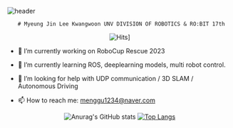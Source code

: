 ![header](https://capsule-render.vercel.app/api?type=Waving&text=MyeungJinLee&fontColor=FFFFFF)

<div align="center">
     
     # Myeung Jin Lee Kwangwoon UNV DIVISION OF ROBOTICS & RO:BIT 17th
   
   ![Hits](https://hits.seeyoufarm.com/api/count/incr/badge.svg?url=https%3A%2F%2Fgithub.com%2Fmjlee111%2Fhit-counter&count_bg=%23000000&title_bg=%23555555&icon=&icon_color=%23E7E7E7&title=hits&edge_flat=false)]
   
</div>
<div>
   
  - 🔭 I’m currently working on RoboCup Rescue 2023
  
  - 🌱 I’m currently learning ROS, deeplearning models, multi robot control.
  
  - 🤔 I’m looking for help with UDP communication / 3D SLAM / Autonomous Driving
  
  - 📫 How to reach me: menggu1234@naver.com
</div>
<div align="center">
   
![Anurag's GitHub stats](https://github-readme-stats.vercel.app/api?username=mjlee111&show_icons=true&theme=radical)
[![Top Langs](https://github-readme-stats.vercel.app/api/top-langs/?username=mjlee111&layout=compact)](https://github.com/mjlee111/github-readme-stats)
  

  
</div>


